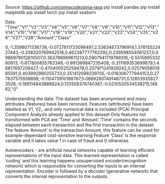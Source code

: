 
Source: 
https://github.com/aimacode/aima-java
pip install pandas
pip install matplotlib
pip install torch
pip install seaborn


Data:
"Time","V1","V2","V3","V4","V5","V6","V7","V8","V9","V10","V11","V12","V13","V14","V15","V16","V17","V18","V19","V20","V21","V22","V23","V24","V25","V26","V27","V28","Amount","Class"


0,-1.3598071336738,-0.0727811733098497,2.53634673796914,1.37815522427443,-0.338320769942518,0.462387777762292,0.239598554061257,0.0986979012610507,0.363786969611213,0.0907941719789316,-0.551599533260813,-0.617800855762348,-0.991389847235408,-0.311169353699879,1.46817697209427,-0.470400525259478,0.207971241929242,0.0257905801985591,0.403992960255733,0.251412098239705,-0.018306777944153,0.277837575558899,-0.110473910188767,0.0669280749146731,0.128539358273528,-0.189114843888824,0.133558376740387,-0.0210530534538215,149.62,"0"

Understanding the data:
    The dataset has been anonymised and many attributes (features) have been removed.
    Features (attributes) have been labelled as V1, V2,..and only numerical data is included
    (PCA) Principal Component Analysis already applied to this dataset
        Only features not transformed with PCA are ‘Time’ and ‘Amount’
        ‘Time’ contains the seconds elapsed between each transaction and the first transaction in the dataset
        The feature ‘Amount’ is the transaction Amount, this feature can be used for example-dependant cost-senstive learning
        Feature ‘Class’ is the response variable and it takes value 1 in case of fraud and 0 otherwise.


Autoencoders - are artificial neural networks capable of learning efficient representations of the input data. This learned representation is called ‘coding’ and this learning happens unsupervised
    *encoder*(recognition network) which is responsible for converting the inputs to an internal representation. Encoder is followed by a *decoder* (generative network) that converts the internal representation to the outputs.